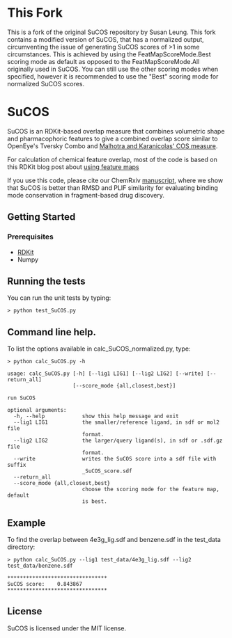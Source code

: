 # This Fork

This is a fork of the original SuCOS repository by Susan Leung. This fork contains a modified version of SuCOS, that has a normalized output, circumventing the issue of generating SuCOS scores of >1 in some circumstances. This is achieved by using the FeatMapScoreMode.Best scoring mode as default as opposed to the FeatMapScoreMode.All originally used in SuCOS. You can still use the other scoring modes when specified, however it is recommended to use the "Best" scoring mode for normalized SuCOS scores.

# SuCOS

SuCOS is an RDKit-based overlap measure that combines volumetric shape and pharmacophoric features to give a combined overlap score similar to OpenEye's Tversky Combo and [Malhotra and Karanicolas' COS measure](https://pubs.acs.org/doi/abs/10.1021/acs.jmedchem.6b00725). 

For calculation of chemical feature overlap, most of the code is based on this RDKit blog post about [using feature maps](http://rdkit.blogspot.com/2017/11/using-feature-maps.html)

If you use this code, please cite our ChemRxiv [manuscript](https://chemrxiv.org/articles/SuCOS_is_Better_than_RMSD_for_Evaluating_Fragment_Elaboration_and_Docking_Poses/8100203), where we show that SuCOS is better than RMSD and PLIF similarity for evaluating binding mode conservation in fragment-based drug discovery. 

## Getting Started

### Prerequisites

* [RDKit](http://www.rdkit.org/) 
* Numpy 

## Running the tests

You can run the unit tests by typing:

```
> python test_SuCOS.py
```

## Command line help.

To list the options available in calc_SuCOS_normalized.py, type:

```
> python calc_SuCOS.py -h

usage: calc_SuCOS.py [-h] [--lig1 LIG1] [--lig2 LIG2] [--write] [--return_all]
                     [--score_mode {all,closest,best}]

run SuCOS

optional arguments:
  -h, --help            show this help message and exit
  --lig1 LIG1           the smaller/reference ligand, in sdf or mol2 file
                        format.
  --lig2 LIG2           the larger/query ligand(s), in sdf or .sdf.gz file
                        format.
  --write               writes the SuCOS score into a sdf file with suffix
                        _SuCOS_score.sdf
  --return_all
  --score_mode {all,closest,best}
                        choose the scoring mode for the feature map, default
                        is best.

```
## Example

To find the overlap between 4e3g_lig.sdf and benzene.sdf in the test_data directory:

```
> python calc_SuCOS.py --lig1 test_data/4e3g_lig.sdf --lig2 test_data/benzene.sdf 

********************************
SuCOS score:	0.843867
********************************
```
## License

SuCOS is licensed under the MIT license.
